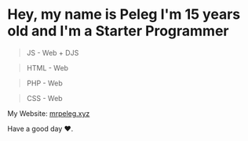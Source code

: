 <h1>Hey, my name is Peleg
I'm 15 years old and I'm a Starter Programmer</h1>

> JS - Web + DJS

> HTML - Web

> PHP - Web

> CSS - Web

My Website: <a href="https://www.mrpeleg.xyz" target="_blank">mrpeleg.xyz</a>

Have a good day ❤️.
